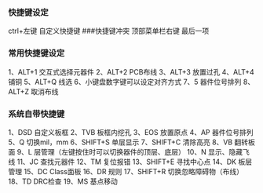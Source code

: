 ### 快捷键设定
ctrl+左键 自定义快捷键
###快捷键冲突
顶部菜单栏右键 最后一项
### 常用快捷键设定
1、ALT+1 交互式选择元器件
2、ALT+2 PCB布线
3、ALT+3 放置过孔
4、ALT+4 铺铜
5、ALT+Q 线选
6、小键盘数字键可以设定对齐方式
7、5 器件位号排列
8、ALT+Z 取消布线
### 系统自带快捷键
1、DSD 自定义板框
2、TVB 板框内挖孔
3、EOS 放置原点
4、AP 器件位号排列
5、Q 切换mil，mm
6、SHIFT+S 单层显示
7、SHIFT+C 清除高亮
8、VB 翻转板面
9、L 层管理（左键按住时可以切换器件的顶层、底层）
10、N 显示、隐藏飞线
11、JC 查找元器件
12、TM 复位报错
13、SHIFT+E 寻找中心点
14、DK 板层管理
15、DC Class面板
16、DR 规则
17、SHIFT+R 切换忽略障碍物（布线）
18、TD DRC检查
19、MS 基点移动